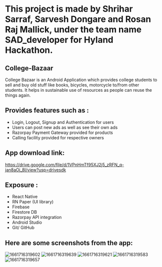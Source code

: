 # This project is made by Shrihar Sarraf, Sarvesh Dongare and Rosan Raj Mallick, under the team name SAD_developer for Hyland Hackathon.
## College-Bazaar

College Bazaar is an Android Application which provides college students to sell and buy old stuff like books, bicycles, motorcycle to/from other students.
It helps in sustainable use of resources as people can reuse the things again.

## Provides features such as :

- Login, Logout, Signup and Authentication for users
- Users can post new ads as well as see their own ads
- Razorpay Payment Gateway provided for products
- Calling facility provided for respective owners

## App download link:

https://drive.google.com/file/d/1VPnHmTf95XJ2j5_zRFN_q-jan8aOj_8I/view?usp=drivesdk

## Exposure :

- React Native
- RN Paper (UI library)
- Firebase
- Firestore DB
- Razorpay API integration
- Android Studio
- Git/ GitHub

## Here are some screenshots from the app:

![1661716319602](https://user-images.githubusercontent.com/83115648/187092063-2b927cbd-03bf-4a8e-9bfc-aab4feb8a8f2.jpg)
![1661716319639](https://user-images.githubusercontent.com/83115648/187092065-9c0b35b8-3305-4ce2-8575-4a0cf8907d95.jpg)
![1661716319621](https://user-images.githubusercontent.com/83115648/187092067-2793947c-6881-499d-b800-c9c44ed6187f.jpg)
![1661716319583](https://user-images.githubusercontent.com/83115648/187092068-787929a2-69a2-49cc-bc0d-2e6527c48251.jpg)
![1661716319657](https://user-images.githubusercontent.com/83115648/187092071-fdb5a8a9-806f-45bd-97fc-a072b8595b74.jpg)
